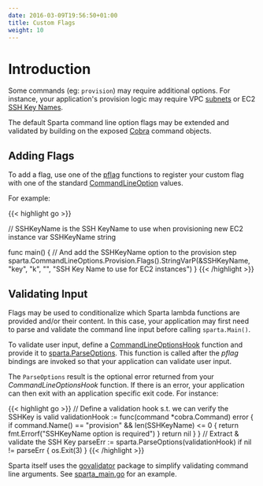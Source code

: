 ```yaml
---
date: 2016-03-09T19:56:50+01:00
title: Custom Flags
weight: 10
---
```


# Introduction

Some commands (eg: `provision`) may require additional options.  For instance, your application's provision logic may require VPC [subnets](https://aws.amazon.com/blogs/aws/new-access-resources-in-a-vpc-from-your-lambda-functions/) or EC2 [SSH Key Names](http://docs.aws.amazon.com/AWSEC2/latest/UserGuide/ec2-key-pairs.html).

The default Sparta command line option flags may be extended and validated by building on the exposed [Cobra](https://github.com/spf13/cobra) command objects.

## Adding Flags

To add a flag, use one of the [pflag](https://github.com/spf13/pflag) functions to register your custom flag with one of the standard [CommandLineOption](https://github.com/mweagle/Sparta/blob/master/sparta_main.go#L17) values.

For example:

{{< highlight go >}}

// SSHKeyName is the SSH KeyName to use when provisioning new EC2 instance
var SSHKeyName string

func main() {
  // And add the SSHKeyName option to the provision step
  sparta.CommandLineOptions.Provision.Flags().StringVarP(&SSHKeyName,
    "key",
    "k",
    "",
    "SSH Key Name to use for EC2 instances")
}
{{< /highlight >}}

## Validating Input

Flags may be used to conditionalize which Sparta lambda functions are provided and/or their content.  In this case, your application may first need to parse and validate the command line input before calling `sparta.Main()`.

To validate user input, define a [CommandLineOptionsHook](https://godoc.org/github.com/mweagle/Sparta#CommandLineOptionsHook) function and provide it to [sparta.ParseOptions](https://godoc.org/github.com/mweagle/Sparta#ParseOptions).  This function is called after the _pflag_ bindings are invoked so that your application can validate user input.

The `ParseOptions` result is the optional error returned from your _CommandLineOptionsHook_ function. If there is an error, your application can then exit with an application specific exit code.  For instance:

{{< highlight go >}}
// Define a validation hook s.t. we can verify the SSHKey is valid
validationHook := func(command *cobra.Command) error {
  if command.Name() == "provision" && len(SSHKeyName) <= 0 {
    return fmt.Errorf("SSHKeyName option is required")
  }
  return nil
  }
}
// Extract & validate the SSH Key
parseErr := sparta.ParseOptions(validationHook)
if nil != parseErr {
  os.Exit(3)
}
{{< /highlight >}}

Sparta itself uses the [govalidator](https://github.com/asaskevich/govalidator/) package to simplify validating command line arguments.  See [sparta_main.go](https://github.com/mweagle/Sparta/blob/master/sparta_main.go) for an example.
